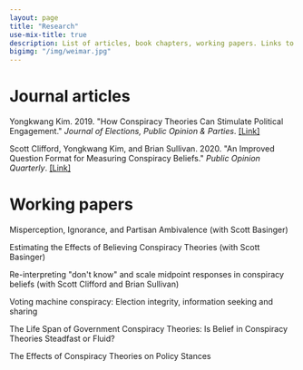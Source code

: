```yaml
---
layout: page
title: "Research"
use-mix-title: true
description: List of articles, book chapters, working papers. Links to abstracts, Google Scholar, replication files, and Publons.
bigimg: "/img/weimar.jpg"
---
```

# Journal articles

Yongkwang Kim. 2019. "How Conspiracy Theories Can Stimulate Political Engagement." *Journal of Elections, Public Opinion & Parties*. 
[[Link]](https://doi.org/10.1080/17457289.2019.1651321)

Scott Clifford, Yongkwang Kim, and Brian Sullivan. 2020. "An Improved Question Format for Measuring Conspiracy Beliefs." *Public Opinion Quarterly*. [[Link]](https://doi.org/10.1093/poq/nfz049)

# Working papers

Misperception, Ignorance, and Partisan Ambivalence (with Scott Basinger)

Estimating the Effects of Believing Conspiracy Theories (with Scott Basinger)

Re-interpreting "don't know" and scale midpoint responses in conspiracy beliefs (with Scott Clifford and Brian Sullivan)

Voting machine conspiracy: Election integrity, information seeking and sharing

The Life Span of Government Conspiracy Theories: Is Belief in Conspiracy Theories Steadfast or Fluid?

The Effects of Conspiracy Theories on Policy Stances

